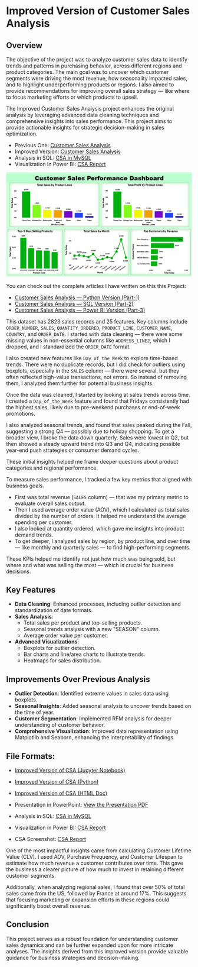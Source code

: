 # Improved Version of Customer Sales Analysis

## Overview
The objective of the project was to analyze customer sales data to identify trends and patterns in purchasing behavior, across different regions and product categories. The main goal was to uncover which customer segments were driving the most revenue, how seasonality impacted sales, and to highlight underperforming products or regions. I also aimed to provide recommendations for improving overall sales strategy — like where to focus marketing efforts or which products to upsell.

The Improved Customer Sales Analysis project enhances the original analysis by leveraging advanced data cleaning techniques and comprehensive insights into sales performance. This project aims to provide actionable insights for strategic decision-making in sales optimization.

- Previous One: [Customer Sales Analysis](https://github.com/nibeditans/Customer-Sales-Analysis)
- Improved Version: [Customer Sales Analysis](https://github.com/nibeditans/Improved-Version-of-Customer-Sales-Analysis/blob/main/Improved%20Version%20of%20CSA.ipynb)
- Analysis in SQL: [CSA in MySQL](https://github.com/nibeditans/Improved-Version-of-Customer-Sales-Analysis/blob/main/CSA%20in%20MySQL.sql)
- Visualization in Power BI: [CSA Report](https://github.com/nibeditans/Improved-Version-of-Customer-Sales-Analysis/blob/main/CSA%20Report.png)

![CSA Report](https://github.com/nibeditans/Improved-Version-of-Customer-Sales-Analysis/blob/main/CSA%20Report.png)

You can check out the complete articles I have written on this this Project: 

- [Customer Sales Analysis — Python Version (Part-1)](https://nsworldinfo.medium.com/customer-sales-analysis-python-version-part-1-60e5a50be351)
- [Customer Sales Analysis — SQL Version (Part-2)](https://nsworldinfo.medium.com/customer-sales-analysis-sql-version-part-2-648b9a15c184)
- [Customer Sales Analysis — Power BI Version (Part-3)](https://nsworldinfo.medium.com/customer-sales-analysis-power-bi-version-part-3-433c21feb1e7)


This dataset has 2823 sales records and 25 features. Key columns include `ORDER_NUMBER`, `SALES`, `QUANTITY_ORDERED`, `PRODUCT_LINE`, `CUSTOMER_NAME`, `COUNTRY`, and `ORDER_DATE`. I started with data cleaning — there were some missing values in non-essential columns like `ADDRESS_LINE2`, which I dropped, and I standardized the `ORDER_DATE` format.

I also created new features like `Day_of_the_Week` to explore time-based trends. There were no duplicate records, but I did check for outliers using boxplots, especially in the `SALES` column — there were several, but they often reflected high-value transactions, not errors. So instead of removing them, I analyzed them further for potential business insights.

Once the data was cleaned, I started by looking at sales trends across time. I created a `Day_of_the_Week` feature and found that Fridays consistently had the highest sales, likely due to pre-weekend purchases or end-of-week promotions.

I also analyzed seasonal trends, and found that sales peaked during the Fall, suggesting a strong Q4 — possibly due to holiday shopping. To get a broader view, I broke the data down quarterly. Sales were lowest in Q2, but then showed a steady upward trend into Q3 and Q4, indicating possible year-end push strategies or consumer demand cycles.

These initial insights helped me frame deeper questions about product categories and regional performance.

To measure sales performance, I tracked a few key metrics that aligned with business goals.

- First was total revenue (`SALES` column) — that was my primary metric to evaluate overall sales output.
- Then I used average order value (AOV), which I calculated as total sales divided by the number of orders. It helped me understand the average spending per customer.
- I also looked at quantity ordered, which gave me insights into product demand trends.
- To get deeper, I analyzed sales by region, by product line, and over time — like monthly and quarterly sales — to find high-performing segments.

These KPIs helped me identify not just how much was being sold, but where and what was selling the most — which is crucial for business decisions.

## Key Features
- **Data Cleaning**: Enhanced processes, including outlier detection and standardization of date formats.
- **Sales Analysis**:
    - Total sales per product and top-selling products.
    - Seasonal trends analysis with a new "SEASON" column.
    - Average order value per customer.
- **Advanced Visualizations**:
    - Boxplots for outlier detection.
    - Bar charts and line/area charts to illustrate trends.
    - Heatmaps for sales distribution.
 
## Improvements Over Previous Analysis
- **Outlier Detection**: Identified extreme values in sales data using boxplots.
- **Seasonal Insights**: Added seasonal analysis to uncover trends based on the time of year.
- **Customer Segmentation**: Implemented RFM analysis for deeper understanding of customer behavior.
- **Comprehensive Visualization**: Improved data representation using Matplotlib and Seaborn, enhancing the interpretability of findings.

## File Formats:
- [Improved Version of CSA (Jupyter Notebook)](https://github.com/nibeditans/Improved-Version-of-Customer-Sales-Analysis/blob/main/Improved%20Version%20of%20CSA.ipynb)
- [Improved Version of CSA (Python)](https://github.com/nibeditans/Improved-Version-of-Customer-Sales-Analysis/blob/main/Improved%20Version%20of%20CSA.py)
- [Improved Version of CSA (HTML Doc)](https://github.com/nibeditans/Improved-Version-of-Customer-Sales-Analysis/blob/main/Improved%20Version%20of%20CSA.html)

- Presentation in PowerPoint: [View the Presentation PDF](https://github.com/nibeditans/Improved-Version-of-Customer-Sales-Analysis/blob/main/Customer%20Sales%20Performance%20Analysis%20Presentation.pdf)
- Analysis in SQL: [CSA in MySQL](https://github.com/nibeditans/Improved-Version-of-Customer-Sales-Analysis/blob/main/CSA%20in%20MySQL.sql)
- Visualization in Power BI: [CSA Report](https://github.com/nibeditans/Improved-Version-of-Customer-Sales-Analysis/blob/main/Customer%20Sales%20Analysis.pbix)
- CSA Screenshot: [CSA Report](https://github.com/nibeditans/Improved-Version-of-Customer-Sales-Analysis/blob/main/CSA%20Report.png)

One of the most impactful insights came from calculating Customer Lifetime Value (CLV). I used AOV, Purchase Frequency, and Customer Lifespan to estimate how much revenue a customer contributes over time. This gave the business a clearer picture of how much to invest in retaining different customer segments.

Additionally, when analyzing regional sales, I found that over 50% of total sales came from the US, followed by France at around 17%. This suggests that focusing marketing or expansion efforts in these regions could significantly boost overall revenue.

## Conclusion
This project serves as a robust foundation for understanding customer sales dynamics and can be further expanded upon for more intricate analyses. The insights derived from this improved version provide valuable guidance for business strategies and decision-making.
